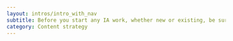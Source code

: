 ```yaml
---
layout: intros/intro_with_nav
subtitle: Before you start any IA work, whether new or existing, be sure to review any current content you have. It’s also helpful to research related websites, engage with users and talk with other people who have an interest in your content.
category: Content strategy
---
```

